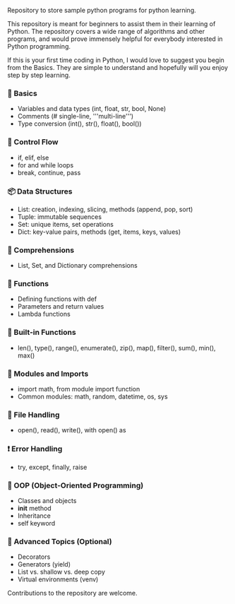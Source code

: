 Repository to store sample python programs for python learning.

This repository is meant for beginners to assist them in their learning of Python. The repository covers a wide range of algorithms and other programs, and would prove immensely helpful for everybody interested in Python programming.

If this is your first time coding in Python, I would love to suggest you begin from the Basics. They are simple to understand and hopefully will you enjoy step by step learning.

### 🧱 Basics
* Variables and data types (int, float, str, bool, None)
* Comments (# single-line, '''multi-line''')
* Type conversion (int(), str(), float(), bool())

### 🔁 Control Flow
* if, elif, else
* for and while loops
* break, continue, pass

### 📦 Data Structures
* List: creation, indexing, slicing, methods (append, pop, sort)
* Tuple: immutable sequences
* Set: unique items, set operations
* Dict: key-value pairs, methods (get, items, keys, values)

### 🧠 Comprehensions
* List, Set, and Dictionary comprehensions

### 🧰 Functions
* Defining functions with def
* Parameters and return values
* Lambda functions

### 🧪 Built-in Functions
* len(), type(), range(), enumerate(), zip(), map(), filter(), sum(), min(), max()

### 📁 Modules and Imports
* import math, from module import function
* Common modules: math, random, datetime, os, sys

### 📄 File Handling
* open(), read(), write(), with open() as

### ❗ Error Handling
* try, except, finally, raise

### 🧪 OOP (Object-Oriented Programming)
* Classes and objects
* __init__ method
* Inheritance
* self keyword

### 🧪 Advanced Topics (Optional)
* Decorators
* Generators (yield)
* List vs. shallow vs. deep copy
* Virtual environments (venv)

Contributions to the repository are welcome.
